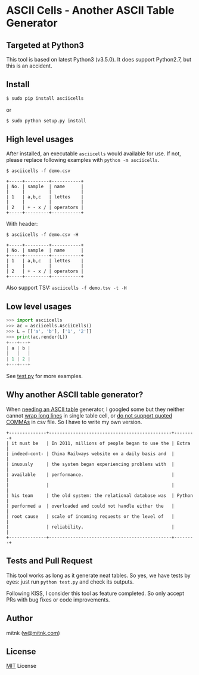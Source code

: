# ASCII Cells - Another ASCII Table Generator


## Targeted at Python3

This tool is based on latest Python3 (v3.5.0). It does support Python2.7,
but this is an accident.


## Install

```bash
$ sudo pip install asciicells
```

or

```bash
$ sudo python setup.py install
```


## High level usages

After installed, an executable `asciicells` would available for use.
If not, please replace following examples with `python -m asciicells`.

```
$ asciicells -f demo.csv

+-----+---------+-----------+
| No. | sample  | name      |
|     |         |           |
| 1   | a,b,c   | lettes    |
|     |         |           |
| 2   | + - x / | operators |
+-----+---------+-----------+
```

With header:

```
$ asciicells -f demo.csv -H

+-----+---------+-----------+
| No. | sample  | name      |
+-----+---------+-----------+
| 1   | a,b,c   | lettes    |
|     |         |           |
| 2   | + - x / | operators |
+-----+---------+-----------+
```

Also support TSV: `asciicells -f demo.tsv -t -H`


## Low level usages

```python
>>> import asciicells
>>> ac = asciicells.AsciiCells()
>>> L = [['a', 'b'], ['1', '2']]
>>> print(ac.render(L))
+---+---+
| a | b |
|   |   |
| 1 | 2 |
+---+---+
```

See [test.py](https://github.com/mitnk/asciicells/blob/master/test.py)
for more examples.


## Why another ASCII table generator?

When [needing an ASCII table](https://mitnk.com/unix/gdb/) generator,
I googled some but they neither cannot
[wrap long lines](https://ozh.github.io/ascii-tables/) in single table cell,
or [do not support quoted COMMAs](http://ascii.gallery/table) in csv file.
So I have to write my own version.

```
+--------------+----------------------------------------------+--------+
| it must be   | In 2011, millions of people began to use the | Extra  |
| indeed-cont- | China Railways website on a daily basis and  |        |
| inuously     | the system began experiencing problems with  |        |
| available    | performance.                                 |        |
|              |                                              |        |
| his team     | the old system: the relational database was  | Python |
| performed a  | overloaded and could not handle either the   |        |
| root cause   | scale of incoming requests or the level of   |        |
|              | reliability.                                 |        |
+--------------+----------------------------------------------+--------+
```


## Tests and Pull Request

This tool works as long as it generate neat tables. So yes, we have tests
by eyes: just run `python test.py` and check its outputs.

Following KISS, I consider this tool as feature completed. So only accept
PRs with bug fixes or code improvements.


## Author

mitnk (w@mitnk.com)


## License

[MIT](https://opensource.org/licenses/MIT) License
